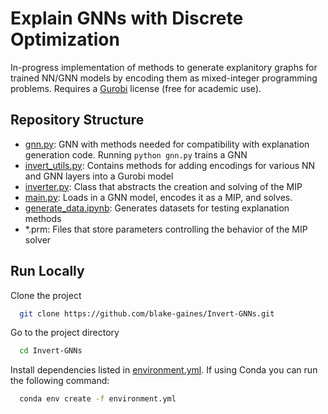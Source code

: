 
# Explain GNNs with Discrete Optimization

In-progress implementation of methods to generate explanitory graphs for trained NN/GNN models by encoding them as mixed-integer programming problems. Requires a [Gurobi](https://www.gurobi.com/) license (free for academic use).

## Repository Structure
* [gnn.py](./gnn.py): GNN with methods needed for compatibility with explanation generation code. Running `python gnn.py` trains a GNN 
* [invert_utils.py](./invert_utils.py): Contains methods for adding encodings for various NN and GNN layers into a Gurobi model
* [inverter.py](./inverter.py): Class that abstracts the creation and solving of the MIP
* [main.py](./main.py): Loads in a GNN model, encodes it as a MIP, and solves.
* [generate_data.ipynb](./generate_data.ipynb): Generates datasets for testing explanation methods
* \*.prm: Files that store parameters controlling the behavior of the MIP solver

## Run Locally

Clone the project

```bash
  git clone https://github.com/blake-gaines/Invert-GNNs.git
```

Go to the project directory

```bash
  cd Invert-GNNs
```

Install dependencies listed in [environment.yml](./environment.yml). If using Conda you can run the following command:
```bash
  conda env create -f environment.yml
```
